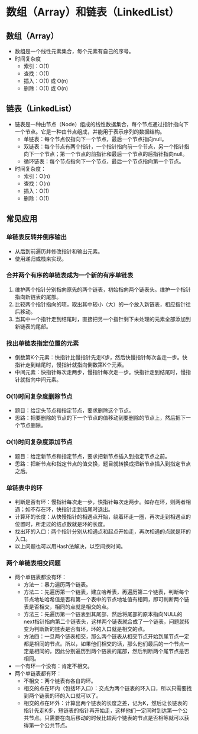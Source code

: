 # 数组（Array）和链表（LinkedList）

## 数组（Array）
* 数组是一个线性元素集合，每个元素有自己的序号。
* 时间复杂度
    * 索引：O(1)
    * 查找：O(1)
    * 插入：O(1) 或 O(n)
    * 删除：O(1) 或 O(n)

## 链表（LinkedList）
* 链表是一种由节点（Node）组成的线性数据集合，每个节点通过指针指向下一个节点。它是一种由节点组成，并能用于表示序列的数据结构。
    * 单链表：每个节点仅指向下一个节点，最后一个节点指向null。
    * 双链表：每个节点有两个指针，一个指针指向前一个节点，另一个指针指向下一个节点；第一个节点的前指针和最后一个节点的后指针指向null。
    * 循环链表：每个节点指向下一个节点，最后一个节点指向第一个节点。
* 时间复杂度：
    * 索引：O(n)
    * 查找：O(n)
    * 插入：O(1)
    * 删除：O(1)

## 常见应用

### 单链表反转并倒序输出
* 从后到前遍历并修改指针和输出元素。
* 使用递归或栈来实现。

### 合并两个有序的单链表成为一个新的有序单链表
1. 维护两个指针分别指向原先的两个链表，初始指向两个链表头。维护一个指针指向新链表的尾部。
2. 比较两个指针指向的项，取出其中较小（大）的一个放入新链表，相应指针往后移动。
3. 当其中一个指针走到结尾时，直接把另一个指针剩下未处理的元素全部添加到新链表的尾部。

### 找出单链表指定位置的元素
* 倒数第K个元素：快指针比慢指针先走K步，然后快慢指针每次各走一步。快指针走到结尾时，慢指针就指向倒数第K个元素。
* 中间元素：快指针每次走两步，慢指针每次走一步。快指针走到结尾时，慢指针就指向中间元素。

### O(1)时间复杂度删除节点
* 题目：给定头节点和指定节点，要求删除这个节点。
* 思路：把要删除的节点的下一个节点的值移动到要删除的节点上，然后把下一个节点删除。

### O(1)时间复杂度添加节点
* 题目：给定新节点和指定节点，要求把新节点插入到指定节点之前。
* 思路：把新节点和指定节点的值交换，题目就转换成把新节点插入到指定节点之后。

### 单链表中的环
* 判断是否有环：慢指针每次走一步，快指针每次走两步。如存在环，则两者相遇；如不存在环，快指针走到结尾时退出。
* 计算环的长度：从快慢指针的相遇点开始，绕着环走一圈，再次走到相遇点的位置时，所走过的结点数就是环的长度。
* 找出环的入口：两个指针分别从相遇点和起点开始走，再次相遇的点就是环的入口。
* 以上问题也可以用Hash法解决，以空间换时间。

### 两个单链表相交问题
* 两个单链表都没有环：
    * 方法一：暴力遍历两个链表。
    * 方法二：先遍历第一个链表，建立哈希表，再遍历第二个链表，判断每个节点地址哈希值是否和第一个表中的节点地址值有相同，即可判断两个链表是否相交，相同的点就是相交的点。
    * 方法三：先遍历第一个链表到其尾部，然后将尾部的原本指向NULL的next指针指向第二个链表头，这样两个链表就合成了一个链表，问题就转变为判断新的链表是否有环，环的入口就是相交的点。
    * 方法四：一旦两个链表相交，那么两个链表从相交节点开始到尾节点一定都是相同的节点。所以，如果他们相交的话，那么他们最后的一个节点一定是相同的，因此分别遍历到两个链表的尾部，然后判断两个尾节点是否相同。
* 一个有环一个没有：肯定不相交。
* 两个单链表都有环：
    * 不相交：两个链表有各自的环。
    * 相交的点在环内（包括环入口）：交点为两个链表的环入口，所以只需要找到两个链表的环的入口就可以了。
    * 相交的点在环外：计算出两个链表的长度之差，记为K，然后让长链表的指针先走K步，短链表的指针再开始走，这样他们一定同时到达第一个公共节点。只需要在向后移动的时候比较两个链表的节点是否相等就可以获得第一个公共节点。


